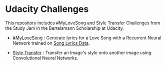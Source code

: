 # Udacity Challenges
This repository includes #MyLoveSong and Style Transfer Challenges from the Study Jam in the Bertelsmann Scholarship at Udacity.

* [#MyLoveSong](https://github.com/Fatiima-Ezzahra/Challenge/blob/master/love_song_rnn.ipynb) :
Generate lyrics for a Love Song with a Recurrent Neural Network trained on [Song Lyrics Data](https://github.com/Fatiima-Ezzahra/Challenge/blob/master/lovelyrics.txt).

* [Style Transfer](https://github.com/Fatiima-Ezzahra/Challenge/blob/master/StyleTransferChallenge.ipynb) :
Transfer an Image's style onto another image using Convolutional Neural Networks.
